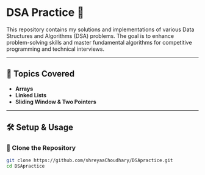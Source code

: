 # DSA Practice 🚀

This repository contains my solutions and implementations of various Data Structures and Algorithms (DSA) problems. The goal is to enhance problem-solving skills and master fundamental algorithms for competitive programming and technical interviews.

---

## 📌 Topics Covered

- **Arrays**
- **Linked Lists**
- **Sliding Window & Two Pointers**


---

## 🛠 Setup & Usage

### 🔹 Clone the Repository
```sh
git clone https://github.com/shreyaaChoudhary/DSApractice.git
cd DSApractice

